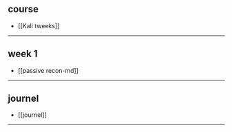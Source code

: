 ## course
* [[Kali tweeks]]

***
## week 1
* [[passive recon-md]]

***
## journel
* [[journel]]

***
